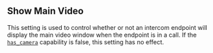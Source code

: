 ## Show Main Video

This setting is used to control whether or not an intercom endpoint will display the main video window when the endpoint is in a call. If the [`has_camera`][1] capability is false, this setting has no effect.

[1]:	https://snap-one.github.io/docs-driverworks-proxyprotocol/#intercom-capabilites-has_camera